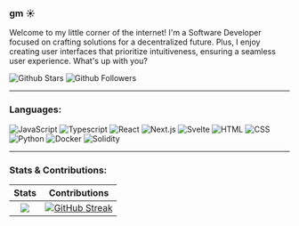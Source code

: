### gm ☀️

Welcome to my little corner of the internet! I'm a Software Developer focused on crafting solutions for a decentralized future. Plus, I enjoy creating user interfaces that prioritize intuitiveness, ensuring a seamless user experience. What's up with you?

![Github Stars](https://img.shields.io/github/stars/chrisstef?color=ffd45f&logo=github&style=badge)
![Github Followers](https://img.shields.io/github/followers/chrisstef?color=ffd45f&logo=github&style=badge)

***

### Languages:

![JavaScript](https://img.shields.io/badge/-JavaScript-%23F7DF1C?style=plastic-square&logo=javascript&logoColor=000000&labelColor=%23F7DF1C&color=%23FFCE5A)
![Typescript](https://img.shields.io/badge/TypeScript-007ACC?style=plastic-square&logo=typescript&logoColor=white)
![React](https://img.shields.io/badge/-React-61DAFB?style=plastic-square&logo=react&logoColor=ffffff)
![Next.js](https://img.shields.io/badge/-Next.js-fff?style=plastic-square&logo=next.js&logoColor=ffffff)
![Svelte](https://img.shields.io/badge/-Svelte-FF3B00?style=plastic-square&logo=svelte&logoColor=ffffff)
![HTML](https://img.shields.io/badge/-HTML5-%23E44D27?style=plastic-square&logo=html5&logoColor=ffffff)
![CSS](https://img.shields.io/badge/-CSS3-%231572B6?style=plastic-square&logo=css3&logoColor=ffffff)
![Python](http://img.shields.io/badge/-Python-3776AB?style=plastic-square&logo=python&logoColor=ffffff)
![Docker](https://img.shields.io/badge/-Docker-1D63ED?style=plastic-square&logo=docker&logoColor=ffffff)
![Solidity](http://img.shields.io/badge/-Solidity-5B4638?style=plastic-square&logo=solidity&logoColor=ffffff)

***

### Stats & Contributions:

Stats             |  Contributions
:-------------------------:|:-------------------------:
[![](https://github-readme-stats.vercel.app/api?username=chrisstef&theme=radical)](https://github.com/chrisstef/github-readme-stats)  |  [![GitHub Streak](http://github-readme-streak-stats.herokuapp.com?user=chrisstef&theme=radical)](https://git.io/streak-stats)
